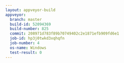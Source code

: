 ```yaml
---
layout: appveyor-build
appveyor:
  branch: master
  build-id: 52094369
  build-number: 825
  commit: 208971d783f89b70749402c2e1871efb909fd6e1
  job-id: hp3j0twkd3xqhqfn
  job-number: 4
  os-name: Windows
  test-result: 0
---
```

